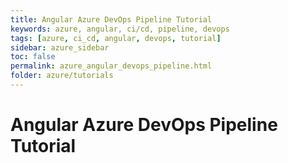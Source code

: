 ```yaml
---
title: Angular Azure DevOps Pipeline Tutorial
keywords: azure, angular, ci/cd, pipeline, devops
tags: [azure, ci_cd, angular, devops, tutorial]
sidebar: azure_sidebar
toc: false
permalink: azure_angular_devops_pipeline.html
folder: azure/tutorials
---
```


# Angular Azure DevOps Pipeline Tutorial